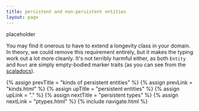 ```yaml
---
title: persistent and non-persistent entities
layout: page
---
```


placeholder

<div class="blue-side-bar">

You may find it onerous to have to extend a longevity class in your
domain. In theory, we could remove this requirement entirely, but it
makes the typing work out a lot more cleanly. It's not terribly
harmful either, as both <code>Entity</code> and
<code>Root</code> are simply empty-bodied marker traits (as you
can see from the <a
href="http://longevityframework.github.io/longevity/scaladocs/longevity-latest/#longevity.subdomain.Root">scaladocs</a>).

</div>

{% assign prevTitle = "kinds of persistent entities" %}
{% assign prevLink = "kinds.html" %}
{% assign upTitle = "persistent entities" %}
{% assign upLink = "." %}
{% assign nextTitle = "persistent types" %}
{% assign nextLink = "ptypes.html" %}
{% include navigate.html %}

